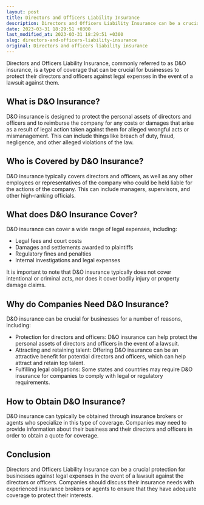```yaml
---
layout: post
title: Directors and Officers Liability Insurance
description: Directors and Officers Liability Insurance can be a crucial protection for businesses against legal expenses in the event of a lawsuit against the directors or officers. Learn more about it here.
date: 2023-03-31 18:29:51 +0300
last_modified_at: 2023-03-31 18:29:51 +0300
slug: directors-and-officers-liability-insurance
original: Directors and officers liability insurance
---
```


Directors and Officers Liability Insurance, commonly referred to as D&O insurance, is a type of coverage that can be crucial for businesses to protect their directors and officers against legal expenses in the event of a lawsuit against them.

## What is D&O Insurance?

D&O insurance is designed to protect the personal assets of directors and officers and to reimburse the company for any costs or damages that arise as a result of legal action taken against them for alleged wrongful acts or mismanagement. This can include things like breach of duty, fraud, negligence, and other alleged violations of the law.

## Who is Covered by D&O Insurance?

D&O insurance typically covers directors and officers, as well as any other employees or representatives of the company who could be held liable for the actions of the company. This can include managers, supervisors, and other high-ranking officials.

## What does D&O Insurance Cover?

D&O insurance can cover a wide range of legal expenses, including:

- Legal fees and court costs
- Damages and settlements awarded to plaintiffs
- Regulatory fines and penalties
- Internal investigations and legal expenses

It is important to note that D&O insurance typically does not cover intentional or criminal acts, nor does it cover bodily injury or property damage claims.

## Why do Companies Need D&O Insurance?

D&O insurance can be crucial for businesses for a number of reasons, including:

- Protection for directors and officers: D&O insurance can help protect the personal assets of directors and officers in the event of a lawsuit.
- Attracting and retaining talent: Offering D&O insurance can be an attractive benefit for potential directors and officers, which can help attract and retain top talent.
- Fulfilling legal obligations: Some states and countries may require D&O insurance for companies to comply with legal or regulatory requirements.

## How to Obtain D&O Insurance?

D&O insurance can typically be obtained through insurance brokers or agents who specialize in this type of coverage. Companies may need to provide information about their business and their directors and officers in order to obtain a quote for coverage.

## Conclusion

Directors and Officers Liability Insurance can be a crucial protection for businesses against legal expenses in the event of a lawsuit against the directors or officers. Companies should discuss their insurance needs with experienced insurance brokers or agents to ensure that they have adequate coverage to protect their interests.